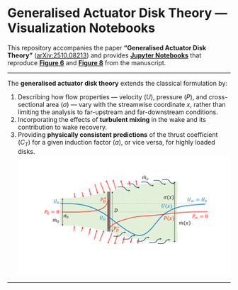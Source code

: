 # Generalised Actuator Disk Theory — Visualization Notebooks 

This repository accompanies the paper **“Generalised Actuator Disk Theory”** ([arXiv:2510.08213](https://arxiv.org/abs/2510.08213)) and provides **[Jupyter Notebooks](/JupyterNotebooks)** that reproduce **[Figure 6](/JupyterNotebooks/Figure6)** and **[Figure 8](/JupyterNotebooks/Figure8)** from the manuscript. 

---

The **generalised actuator disk theory** extends the classical formulation by:
1. Describing how flow properties — velocity ($U$), pressure ($P$), and cross-sectional area ($\sigma$) — vary with the streamwise coordinate $x$, rather than limiting the analysis to far-upstream and far-downstream conditions.  
2. Incorporating the effects of **turbulent mixing** in the wake and its contribution to wake recovery.  
3. Providing **physically consistent predictions** of the thrust coefficient ($C_T$) for a given induction factor ($a$), or vice versa, for highly loaded disks.
![Actuator Disk Schematic](images/schematic.PNG)
----------------------------------------


